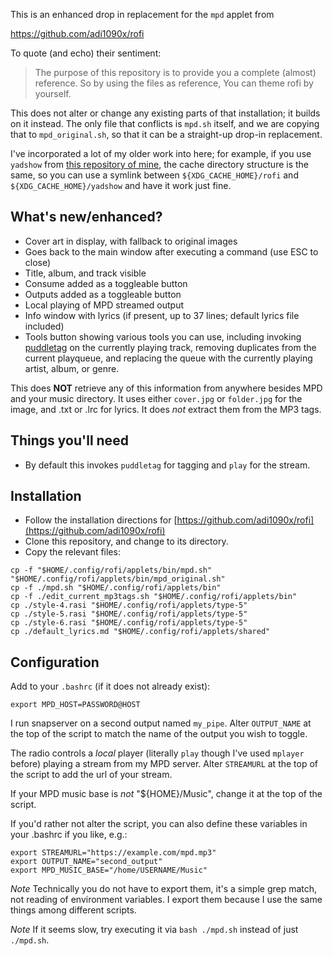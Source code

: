 This is an enhanced drop in replacement for the `mpd` applet from 

https://github.com/adi1090x/rofi

To quote (and echo) their sentiment:

> The purpose of this repository is to provide you a complete (almost) reference. So by using the files as reference, You can theme rofi by yourself.

This does not alter or change any existing parts of that installation; it builds on it instead. The only file that conflicts is `mpd.sh` itself, and we are copying that to `mpd_original.sh`, so that it can be a straight-up drop-in replacement.

I've incorporated a lot of my older work into here; for example, if you use `yadshow` from [this repository of mine](https://github.com/uriel1998/yolo-mpd), the cache directory structure is the same, so you can use a symlink between `${XDG_CACHE_HOME}/rofi` and `${XDG_CACHE_HOME}/yadshow` and have it work just fine.

## What's new/enhanced?

* Cover art in display, with fallback to original images
* Goes back to the main window after executing a command (use ESC to close)
* Title, album, and track visible
* Consume added as a toggleable button
* Outputs added as a toggleable button
* Local playing of MPD streamed output
* Info window with lyrics (if present, up to 37 lines; default lyrics file included)
* Tools button showing various tools you can use, including invoking [puddletag](https://docs.puddletag.net/)
on the currently playing track, removing duplicates from the current playqueue, 
and replacing the queue with the currently playing artist, album, or genre.

This does **NOT** retrieve any of this information from anywhere besides MPD and your 
music directory. It uses either `cover.jpg` or `folder.jpg` for the image, and .txt or .lrc 
for lyrics. It does *not* extract them from the MP3 tags.

## Things you'll need

* By default this invokes `puddletag` for tagging and `play` for the stream.

## Installation

* Follow the installation directions for [https://github.com/adi1090x/rofi](https://github.com/adi1090x/rofi)
* Clone this repository, and change to its directory.
* Copy the relevant files:

```
cp -f "$HOME/.config/rofi/applets/bin/mpd.sh" "$HOME/.config/rofi/applets/bin/mpd_original.sh"
cp -f ./mpd.sh "$HOME/.config/rofi/applets/bin"
cp -f ./edit_current_mp3tags.sh "$HOME/.config/rofi/applets/bin"
cp ./style-4.rasi "$HOME/.config/rofi/applets/type-5"
cp ./style-5.rasi "$HOME/.config/rofi/applets/type-5"
cp ./style-6.rasi "$HOME/.config/rofi/applets/type-5"
cp ./default_lyrics.md "$HOME/.config/rofi/applets/shared"
```

## Configuration

Add to your `.bashrc` (if it does not already exist):

`export MPD_HOST=PASSWORD@HOST`

I run snapserver on a second output named `my_pipe`.  Alter `OUTPUT_NAME` at the 
top of the script to match the name of the output you wish to toggle.

The radio controls a *local* player (literally `play` though I've used `mplayer` 
before) playing a stream from my MPD server.  Alter `STREAMURL` at the top of the 
script to add the url of your stream.

If your MPD music base is *not* "${HOME}/Music", change it at the top of the script.

If you'd rather not alter the script, you can also define these variables in your .bashrc if you like, e.g.:


```
export STREAMURL="https://example.com/mpd.mp3"
export OUTPUT_NAME="second_output" 
export MPD_MUSIC_BASE="/home/USERNAME/Music"
```

*Note* Technically you do not have to export them, it's a simple grep match, not 
reading of environment variables. I export them because I use the same things among 
different scripts.

*Note* If it seems slow, try executing it via `bash ./mpd.sh` instead of just `./mpd.sh`.
